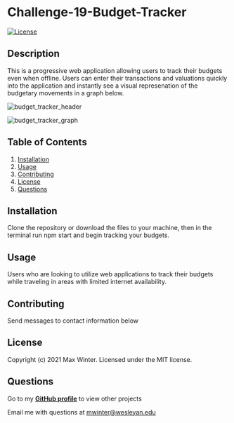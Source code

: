 
  # Challenge-19-Budget-Tracker
  [![License](https://img.shields.io/badge/License-MIT-yellow.svg)](https://opensource.org/licenses/MIT)

  ## Description
  This is a progressive web application allowing users to track their budgets even when offline. Users can enter their transactions and valuations quickly into the application and instantly see a visual represenation of the budgetary movements in a graph below.

  ![budget_tracker_header](https://user-images.githubusercontent.com/90287696/154811650-18f867a6-744d-47e6-a2c0-70f29640d43f.png)

  ![budget_tracker_graph](https://user-images.githubusercontent.com/90287696/154811649-a095396e-d61f-4dae-8e77-9a9382b62fdf.png)

  ## Table of Contents
  1. [Installation](#installation)
  2. [Usage](#usage)
  3. [Contributing](#contributing)
  4. [License](#license)
  5. [Questions](#questions)

  ## Installation
  Clone the repository or download the files to your machine, then in the terminal run npm start and begin tracking your budgets.

  ## Usage
  Users who are looking to utilize web applications to track their budgets while traveling in areas with limited internet availability.

  ## Contributing
  Send messages to contact information below
  
  ## License
  Copyright (c) 2021 Max Winter. Licensed under the MIT license.
  
  ## Questions
  Go to my **[GitHub profile](https://github.com/mwin1201)** to view other projects 
  
  Email me with questions at mwinter@wesleyan.edu
